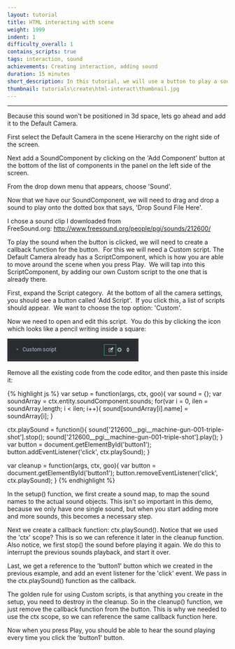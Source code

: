 ```yaml
---
layout: tutorial
title: HTML interacting with scene
weight: 1999
indent: 1
difficulty_overall: 1
contains_scripts: true
tags: interaction, sound
achievements: Creating interaction, adding sound
duration: 15 minutes
short_description: In this tutorial, we will use a button to play a sound on an Entities SoundComponent.
thumbnail: tutorials\create\html-interact\thumbnail.jpg
---
```


<hr />

Because this sound won't be positioned in 3d space, lets go ahead and add it to the Default Camera.

First select the Default Camera in the scene Hierarchy on the right side of the screen.

Next add a SoundComponent by clicking on the 'Add Component' button at the bottom of the list of components in the panel on the left side of the screen.

From the drop down menu that appears, choose 'Sound'.

Now that we have our SoundComponent, we will need to drag and drop a sound to play onto the dotted box that says, 'Drop Sound File Here'.

I chose a sound clip I downloaded from FreeSound.org: <a title="Gun Shot Sound" href="http://www.freesound.org/people/pgi/sounds/212600/" target="_blank">http://www.freesound.org/people/pgi/sounds/212600/</a>

To play the sound when the button is clicked, we will need to create a callback function for the button.  For this we will need a Custom script. The Default Camera already has a ScriptComponent, which is how you are able to move around the scene when you press Play.  We will tap into this ScriptComponent, by adding our own Custom script to the one that is already there.

First, expand the Script category.  At the bottom of all the camera settings, you should see a button called 'Add Script'.  If you click this, a list of scripts should appear.  We want to choose the top option: 'Custom'.

Now we need to open and edit this script.  You do this by clicking the icon which looks like a pencil writing inside a square:

<a href="edit-script.png"><img src="edit-script.png" /></a>

Remove all the existing code from the code editor, and then paste this inside it:

{% highlight js %}
var setup = function(args, ctx, goo){
  var sound = {};
  var soundArray = ctx.entity.soundComponent.sounds;
  for(var i = 0, ilen = soundArray.length; i < ilen; i++){
    sound[soundArray[i].name] = soundArray[i];
  }

  ctx.playSound = function(){
    sound['212600__pgi__machine-gun-001-triple-shot'].stop();
    sound['212600__pgi__machine-gun-001-triple-shot'].play();
  }
  var button = document.getElementById('button1');
  button.addEventListener('click', ctx.playSound);
}

var cleanup = function(args, ctx, goo){
  var button = document.getElementById('button1');
  button.removeEventListener('click', ctx.playSound);
}
{% endhighlight %}

In the setup() function, we first create a sound map, to map the sound names to the actual sound objects. This isn't so important in this demo, because we only have one single sound, but when you start adding more and more sounds, this becomes a necessary step.

Next we create a callback function: ctx.playSound(). Notice that we used the 'ctx' scope? This is so we can reference it later in the cleanup function. Also notice, we first stop() the sound before playing it again. We do this to interrupt the previous sounds playback, and start it over.

Last, we get a reference to the 'button1' button which we created in the previous example, and add an event listener for the 'click' event. We pass in the ctx.playSound() function as the callback.

The golden rule for using Custom scripts, is that anything you create in the setup, you need to destroy in the cleanup. So in the cleanup() function, we just remove the callback function from the button. This is why we needed to use the ctx scope, so we can reference the same callback function here.

Now when you press Play, you should be able to hear the sound playing every time you click the 'button1' button.

